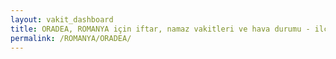 ```yaml
---
layout: vakit_dashboard
title: ORADEA, ROMANYA için iftar, namaz vakitleri ve hava durumu - ilçe/eyalet seç
permalink: /ROMANYA/ORADEA/
---
```


<script type="text/javascript">
  var GLOBAL_COUNTRY = 'ROMANYA';
  var GLOBAL_CITY = 'ORADEA';
  var GLOBAL_STATE = '';
  var lat = 72;
  var lon = 21;
</script>
